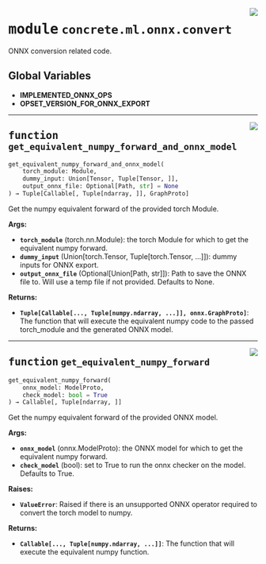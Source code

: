 <!-- markdownlint-disable -->

<a href="../../../src/concrete/ml/onnx/convert.py#L0"><img align="right" style="float:right;" src="https://img.shields.io/badge/-source-cccccc?style=flat-square"></a>

# <kbd>module</kbd> `concrete.ml.onnx.convert`

ONNX conversion related code.

## **Global Variables**

- **IMPLEMENTED_ONNX_OPS**
- **OPSET_VERSION_FOR_ONNX_EXPORT**

______________________________________________________________________

<a href="../../../src/concrete/ml/onnx/convert.py#L17"><img align="right" style="float:right;" src="https://img.shields.io/badge/-source-cccccc?style=flat-square"></a>

## <kbd>function</kbd> `get_equivalent_numpy_forward_and_onnx_model`

```python
get_equivalent_numpy_forward_and_onnx_model(
    torch_module: Module,
    dummy_input: Union[Tensor, Tuple[Tensor, ]],
    output_onnx_file: Optional[Path, str] = None
) → Tuple[Callable[, Tuple[ndarray, ]], GraphProto]
```

Get the numpy equivalent forward of the provided torch Module.

**Args:**

- <b>`torch_module`</b> (torch.nn.Module):  the torch Module for which to get the equivalent numpy  forward.
- <b>`dummy_input`</b> (Union\[torch.Tensor, Tuple\[torch.Tensor, ...\]\]):  dummy inputs for ONNX export.
- <b>`output_onnx_file`</b> (Optional\[Union\[Path, str\]\]):  Path to save the ONNX file to. Will  use a temp file if not provided.  Defaults to None.

**Returns:**

- <b>`Tuple[Callable[..., Tuple[numpy.ndarray, ...]], onnx.GraphProto]`</b>:  The function that will  execute the equivalent numpy code to the passed torch_module and the generated ONNX  model.

______________________________________________________________________

<a href="../../../src/concrete/ml/onnx/convert.py#L67"><img align="right" style="float:right;" src="https://img.shields.io/badge/-source-cccccc?style=flat-square"></a>

## <kbd>function</kbd> `get_equivalent_numpy_forward`

```python
get_equivalent_numpy_forward(
    onnx_model: ModelProto,
    check_model: bool = True
) → Callable[, Tuple[ndarray, ]]
```

Get the numpy equivalent forward of the provided ONNX model.

**Args:**

- <b>`onnx_model`</b> (onnx.ModelProto):  the ONNX model for which to get the equivalent numpy  forward.
- <b>`check_model`</b> (bool):  set to True to run the onnx checker on the model.  Defaults to True.

**Raises:**

- <b>`ValueError`</b>:  Raised if there is an unsupported ONNX operator required to convert the torch  model to numpy.

**Returns:**

- <b>`Callable[..., Tuple[numpy.ndarray, ...]]`</b>:  The function that will execute  the equivalent numpy function.
